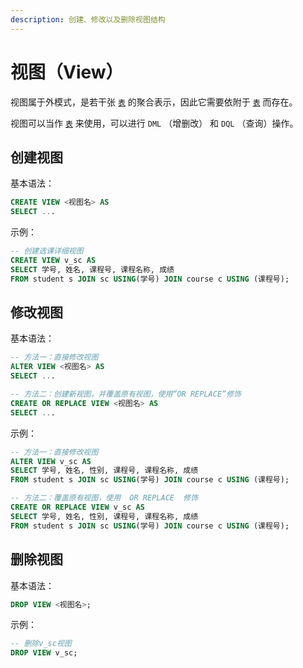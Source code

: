 ```yaml
---
description: 创建、修改以及删除视图结构
---
```


# 视图（View）

视图属于外模式，是若干张 [`表`](table.md) 的聚合表示，因此它需要依附于 [`表`](table.md) 而存在。

视图可以当作 [`表`](table.md) 来使用，可以进行 `DML` （增删改） 和 `DQL` （查询）操作。

## 创建视图 <a id="create_view"></a>

基本语法：

```sql
CREATE VIEW <视图名> AS
SELECT ...
```

示例：

```sql
-- 创建选课详细视图
CREATE VIEW v_sc AS
SELECT 学号, 姓名, 课程号, 课程名称, 成绩
FROM student s JOIN sc USING(学号) JOIN course c USING (课程号);
```

## 修改视图 <a id="alter_view"></a>

基本语法：

```sql
-- 方法一：直接修改视图
ALTER VIEW <视图名> AS
SELECT ...

-- 方法二：创建新视图，并覆盖原有视图，使用“OR REPLACE”修饰
CREATE OR REPLACE VIEW <视图名> AS
SELECT ...
```

示例：

```sql
-- 方法一：直接修改视图
ALTER VIEW v_sc AS
SELECT 学号, 姓名, 性别, 课程号, 课程名称, 成绩
FROM student s JOIN sc USING(学号) JOIN course c USING (课程号);

-- 方法二：覆盖原有视图，使用  OR REPLACE  修饰
CREATE OR REPLACE VIEW v_sc AS
SELECT 学号, 姓名, 性别, 课程号, 课程名称, 成绩
FROM student s JOIN sc USING(学号) JOIN course c USING (课程号);
```

## 删除视图 <a id="drop_view"></a>

基本语法：

```sql
DROP VIEW <视图名>;
```

示例：

```sql
-- 删除v_sc视图
DROP VIEW v_sc;
```



